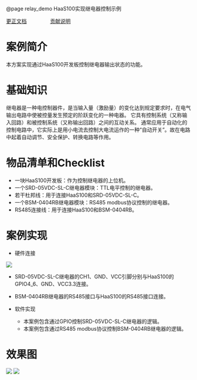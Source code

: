 @page relay_demo HaaS100实现继电器控制示例

[更正文档](https://gitee.com/alios-things/relay_demo/edit/master/README.md) &emsp;&emsp;&emsp;&emsp; [贡献说明](https://help.aliyun.com/document_detail/302301.html)

案例简介
====

本方案实现通过HaaS100开发板控制继电器输出状态的功能。

基础知识
====

继电器是一种电控制器件，是当输入量（激励量）的变化达到规定要求时，在电气输出电路中使被控量发生预定的阶跃变化的一种电器。 它具有控制系统（又称输入回路）和被控制系统（又称输出回路）之间的互动关系。 通常应用于自动化的控制电路中，它实际上是用小电流去控制大电流运作的一种“自动开关”。故在电路中起着自动调节、安全保护、转换电路等作用。

物品清单和Checklist
==============

* 一块HaaS100开发板：作为控制继电器的上位机。
* 一个SRD-05VDC-SL-C继电器模块：TTL电平控制的继电器。
* 若干杜邦线：用于连接HaaS100和SRD-05VDC-SL-C。
* 一个BSM-0404RB继电器模块：RS485 modbus协议控制的继电器。
* RS485连接线：用于连接HaaS100和BSM-0404RB。

案例实现
====

* 硬件连接

<img src="https://img.alicdn.com/imgextra/i2/O1CN01DLCjIX1PNj5O6BwDJ_!!6000000001829-0-tps-4096-3072.jpg" style="max-width:800px;" />

* SRD-05VDC-SL-C继电器的CH1、GND、VCC引脚分别与HaaS100的GPIO4_6、GND、VCC3.3连接。
* BSM-0404RB继电器的RS485接口与HaaS100的RS485接口连接。

* 软件实现
  * 本案例包含通过GPIO控制SRD-05VDC-SL-C继电器的逻辑。
  * 本案例包含通过RS485 modbus协议控制BSM-0404RB继电器的逻辑。

效果图
===

<img src="https://img.alicdn.com/imgextra/i4/O1CN01bt0ahl1KLpMjvE5Y8_!!6000000001148-0-tps-1920-1080.jpg" style="max-width:800px;" />

<img src="https://img.alicdn.com/imgextra/i1/O1CN010Ddey81CiiEPwG0vl_!!6000000000115-0-tps-1920-1080.jpg" style="max-width:800px;" />
